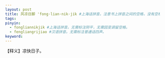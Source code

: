 ```yaml
---
layout: post
title: 风凉日脚 'fong·lian·nik·jik #上海话拼音。注意书上拼音之间的空格，没有空格的千万不要空格，该空的地方一定要空格。注意每个气口前是否存在单引号（'），如果有单引号一定要在英文状态下输入。
tags:
pinyin: 
  - fongliannikjik #上海话拼音。无需标注阴平，无需因变调留空格。 
  - fengliangrijiao #汉语拼音。无需标注普通话四声。
keyword: 
---
```


【释义】凉快日子。            
                                